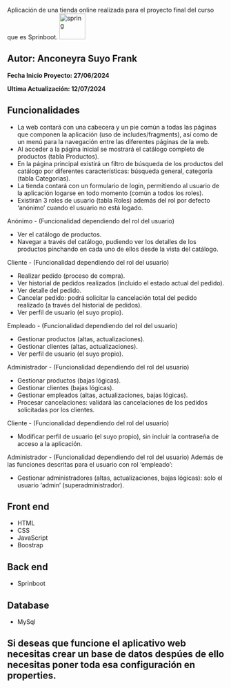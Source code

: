 
Aplicación de una tienda online realizada para el proyecto final del curso que es Sprinboot.
<a href="https://spring.io/" target="_blank" rel="noreferrer"> <img src="https://www.vectorlogo.zone/logos/springio/springio-icon.svg" alt="spring" width="60" height="60"/> </a>
## Autor: Anconeyra Suyo Frank

**Fecha Inicio Proyecto: 27/06/2024**

**Ultima Actualización: 12/07/2024**


## Funcionalidades
- La web contará con una cabecera y un pie común a todas las páginas que componen la aplicación (uso de includes/fragments), así como de un menú para la navegación entre las diferentes páginas de la web.
- Al acceder a la página inicial se mostrará el catálogo completo de productos (tabla Productos).
- En la página principal existirá un filtro de búsqueda de los productos del catálogo por diferentes características: búsqueda general, categoría (tabla Categorias).
- La tienda contará con un formulario de login, permitiendo al usuario de la aplicación logarse en todo momento (común a todos los roles).
- Existirán 3 roles de usuario (tabla Roles) además del rol por defecto ‘anónimo’ cuando el usuario no está logado.


Anónimo - (Funcionalidad dependiendo del rol del usuario)
- Ver el catálogo de productos.
- Navegar a través del catálogo, pudiendo ver los detalles de los productos pinchando en cada uno de ellos desde la vista del catálogo.


Cliente - (Funcionalidad dependiendo del rol del usuario)
- Realizar pedido (proceso de compra).
- Ver historial de pedidos realizados (incluido el estado actual del pedido).
- Ver detalle del pedido.
- Cancelar pedido: podrá solicitar la cancelación total del pedido realizado (a través del historial de pedidos).
- Ver perfil de usuario (el suyo propio).

Empleado - (Funcionalidad dependiendo del rol del usuario)
- Gestionar productos (altas, actualizaciones).
- Gestionar clientes (altas, actualizaciones).
- Ver perfil de usuario (el suyo propio).

Administrador - (Funcionalidad dependiendo del rol del usuario)
- Gestionar productos (bajas lógicas).
- Gestionar clientes (bajas lógicas).
- Gestionar empleados (altas, actualizaciones, bajas lógicas).
- Procesar cancelaciones: validará las cancelaciones de los pedidos solicitadas por los clientes.


Cliente - (Funcionalidad dependiendo del rol del usuario)
- Modificar perfil de usuario (el suyo propio), sin incluir la contraseña de acceso a la aplicación.


Administrador - (Funcionalidad dependiendo del rol del usuario)
Además de las funciones descritas para el usuario con rol ‘empleado’:
- Gestionar administradores (altas, actualizaciones, bajas lógicas): solo el usuario ‘admin’ (superadministrador).

## Front end
- HTML
- CSS
- JavaScript
- Boostrap

## Back end
- Sprinboot

## Database
- MySql

## Si deseas que funcione el aplicativo web necesitas crear un base de datos despúes de ello necesitas poner toda esa configuración en properties.
